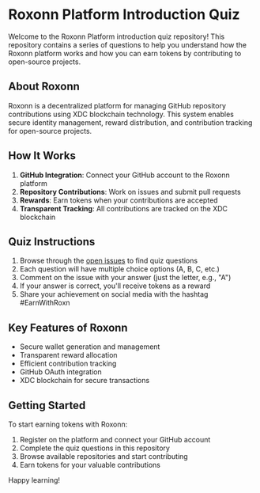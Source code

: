# Roxonn Platform Introduction Quiz

Welcome to the Roxonn Platform introduction quiz repository! This repository contains a series of questions to help you understand how the Roxonn platform works and how you can earn tokens by contributing to open-source projects.

## About Roxonn

Roxonn is a decentralized platform for managing GitHub repository contributions using XDC blockchain technology. This system enables secure identity management, reward distribution, and contribution tracking for open-source projects.

## How It Works

1. **GitHub Integration**: Connect your GitHub account to the Roxonn platform
2. **Repository Contributions**: Work on issues and submit pull requests
3. **Rewards**: Earn tokens when your contributions are accepted
4. **Transparent Tracking**: All contributions are tracked on the XDC blockchain

## Quiz Instructions

1. Browse through the [open issues](../../issues) to find quiz questions
2. Each question will have multiple choice options (A, B, C, etc.)
3. Comment on the issue with your answer (just the letter, e.g., "A")
4. If your answer is correct, you'll receive tokens as a reward
5. Share your achievement on social media with the hashtag #EarnWithRoxn

## Key Features of Roxonn

- Secure wallet generation and management
- Transparent reward allocation
- Efficient contribution tracking
- GitHub OAuth integration
- XDC blockchain for secure transactions

## Getting Started

To start earning tokens with Roxonn:

1. Register on the platform and connect your GitHub account
2. Complete the quiz questions in this repository
3. Browse available repositories and start contributing
4. Earn tokens for your valuable contributions

Happy learning!   
